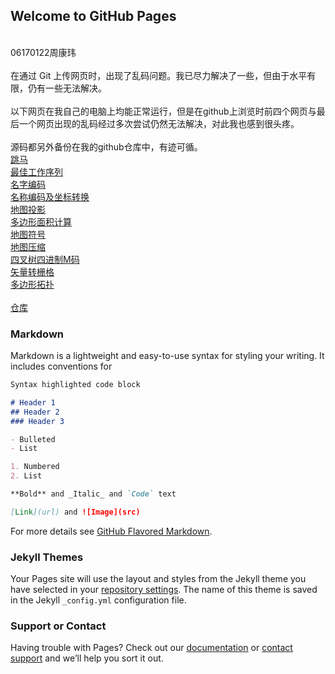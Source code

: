 ## Welcome to GitHub Pages

<br>
06170122周康玮
<br>
<br>
在通过 Git 上传网页时，出现了乱码问题。我已尽力解决了一些，但由于水平有限，仍有一些无法解决。
<br>
<br>
以下网页在我自己的电脑上均能正常运行，但是在github上浏览时前四个网页与最后一个网页出现的乱码经过多次尝试仍然无法解决，对此我也感到很头疼。
<br>
<br>
源码都另外备份在我的github仓库中，有迹可循。
<br>
<a href="https://qq1132509952.github.io/06170122-ZhouKangwei/%E8%B7%B3%E9%A9%AC.html" target="_blank"> 跳马</a>
<br>
<a href="https://qq1132509952.github.io/06170122-ZhouKangwei/%E6%9C%80%E4%BD%B3%E5%B7%A5%E4%BD%9C%E5%BA%8F%E5%88%97.html" target="_blank"> 最佳工作序列 </a>
<br>
<a href="https://qq1132509952.github.io/06170122-ZhouKangwei/%E5%86%99%E5%90%8D%E5%AD%97.html"target="_blank"> 名字编码 </a>
<br>
<a href="https://qq1132509952.github.io/06170122-ZhouKangwei/%E5%90%8D%E7%A7%B0%E7%BC%96%E7%A0%81%E5%8F%8A%E5%9D%90%E6%A0%87%E8%BD%AC%E6%8D%A2.html"target="_blank"> 名称编码及坐标转换 </a>
<br>
<a href="https://qq1132509952.github.io/06170122-ZhouKangwei/%E5%9C%B0%E5%9B%BE%E6%8A%95%E5%BD%B1.html"target="_blank"> 地图投影 </a>
<br>
<a href="https://qq1132509952.github.io/06170122-ZhouKangwei/%E5%A4%9A%E8%BE%B9%E5%BD%A2%E9%9D%A2%E7%A7%AF%E8%AF%86%E5%88%AB.html"target="_blank"> 多边形面积计算 </a>
<br>
<a href="https://qq1132509952.github.io/06170122-ZhouKangwei/%E5%9C%B0%E5%9B%BE%E7%AC%A6%E5%8F%B7.html"target="_blank">地图符号 </a>
<br>
<a href="https://qq1132509952.github.io/06170122-ZhouKangwei/%E5%9C%B0%E5%9B%BE%E5%8E%8B%E7%BC%A9.html" target="_blank"> 地图压缩 </a>
<br>
<a href="https://qq1132509952.github.io/06170122-ZhouKangwei/%E5%9B%9B%E5%8F%89%E6%A0%91%E5%9B%9B%E8%BF%9B%E5%88%B6M%E7%A0%81%20.html"target="_blank"> 四叉树四进制M码 </a>
<br>
<a href="https://qq1132509952.github.io/06170122-ZhouKangwei/%E7%9F%A2%E9%87%8F%E8%BD%AC%E6%A0%85%E6%A0%BC.html"target="_blank"> 矢量转栅格 </a>
<br>
<a href="https://qq1132509952.github.io/06170122-ZhouKangwei/%E5%A4%9A%E8%BE%B9%E5%BD%A2%E6%8B%93%E6%89%91.html"target="_blank"> 多边形拓扑 </a>
<br>
<br>
<a href="https://github.com/qq1132509952/06170122-ZhouKangwei"target="_blank"> 仓库 </a>

### Markdown

Markdown is a lightweight and easy-to-use syntax for styling your writing. It includes conventions for

```markdown
Syntax highlighted code block

# Header 1
## Header 2
### Header 3

- Bulleted
- List

1. Numbered
2. List

**Bold** and _Italic_ and `Code` text

[Link](url) and ![Image](src)
```

For more details see [GitHub Flavored Markdown](https://guides.github.com/features/mastering-markdown/).

### Jekyll Themes

Your Pages site will use the layout and styles from the Jekyll theme you have selected in your [repository settings](https://github.com/qq1132509952/06170122-ZhouKangwei/settings). The name of this theme is saved in the Jekyll `_config.yml` configuration file.

### Support or Contact

Having trouble with Pages? Check out our [documentation](https://help.github.com/categories/github-pages-basics/) or [contact support](https://github.com/contact) and we’ll help you sort it out.

